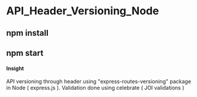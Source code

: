 # API_Header_Versioning_Node
## npm  install
## npm start

#### Insight 
API versioning through header using "express-routes-versioning" package in Node ( express.js ).
Validation done using celebrate ( JOI validations )
